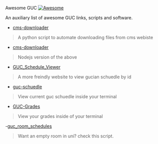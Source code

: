 Awesome GUC [![Awesome](https://cdn.rawgit.com/sindresorhus/awesome/d7305f38d29fed78fa85652e3a63e154dd8e8829/media/badge.svg)](https://github.com/sindresorhus/awesome)

An auxiliary list of awesome GUC links, scripts and software.

- [cms-downloader](https://github.com/aboueleyes/cms-downloader) 
  
>   A python script to automate downloading files from cms webiste
- [cms-downloader](https://github.com/AhmedAshrafAZ/cms-downloader) 

> Nodejs version of the above
- [GUC_Schedule_Viewer](https://github.com/Pandemic1617/GUC_Schedule_Viewer) 

> A more freindly website to view gucian schuedle by id 
- [guc-schuedle](https://github.com/aboueleyes/guc-schedule) 

 > View current guc schuedle inside your terminal 

- [GUC-Grades](https://github.com/AhmedNasserG/GUC-Grades)  
 
 > View your grades inside of your terminal 

-[guc_room_schedules](https://github.com/Kemosalamy/guc_room_schedules)

> Want an empty room in uni? check this script.
